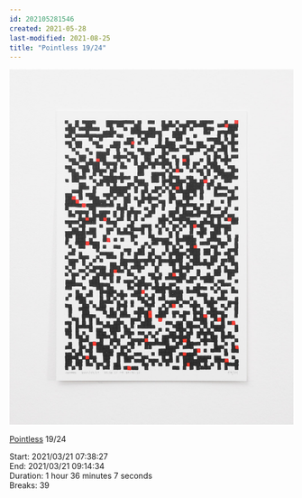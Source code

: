 ```yaml
---
id: 202105281546
created: 2021-05-28
last-modified: 2021-08-25
title: "Pointless 19/24"
---
```

![](../assets/202105281546.jpg)

[Pointless]([[202105271855]]) 19/24 

Start: 2021/03/21 07:38:27  
End: 2021/03/21 09:14:34  
Duration: 1 hour 36 minutes 7 seconds  
Breaks: 39
